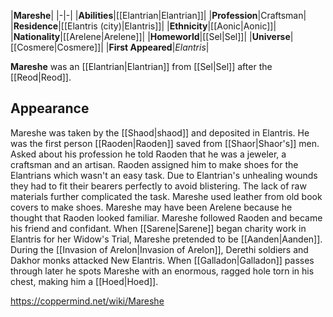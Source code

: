 |**Mareshe**|
|-|-|
|**Abilities**|[[Elantrian\|Elantrian]]|
|**Profession**|Craftsman|
|**Residence**|[[Elantris (city)\|Elantris]]|
|**Ethnicity**|[[Aonic\|Aonic]]|
|**Nationality**|[[Arelene\|Arelene]]|
|**Homeworld**|[[Sel\|Sel]]|
|**Universe**|[[Cosmere\|Cosmere]]|
|**First Appeared**|*Elantris*|

**Mareshe** was an [[Elantrian\|Elantrian]] from [[Sel\|Sel]] after the [[Reod\|Reod]].

## Appearance
Mareshe was taken by the [[Shaod\|shaod]] and deposited in Elantris. He was the first person [[Raoden\|Raoden]] saved from [[Shaor\|Shaor's]] men. Asked about his profession he told Raoden that he was a jeweler, a craftsman and an artisan. Raoden assigned him to make shoes for the Elantrians which wasn't an easy task. Due to Elantrian's unhealing wounds they had to fit their bearers perfectly to avoid blistering. The lack of raw materials further complicated the task. Mareshe used leather from old book covers to make shoes.
Mareshe may have been Arelene because he thought that Raoden looked familiar.
Mareshe followed Raoden and became his friend and confidant. When [[Sarene\|Sarene]] began charity work in Elantris for her Widow's Trial, Mareshe pretended to be [[Aanden\|Aanden]].
During the [[Invasion of Arelon\|Invasion of Arelon]], Derethi soldiers and Dakhor monks attacked New Elantris. When [[Galladon\|Galladon]] passes through later he spots Mareshe with an enormous, ragged hole torn in his chest, making him a [[Hoed\|Hoed]].



https://coppermind.net/wiki/Mareshe